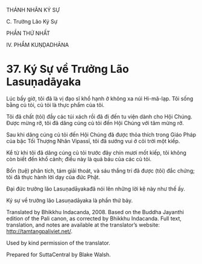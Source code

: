 THÁNH NHÂN KÝ SỰ

C. Trưởng Lão Ký Sự

PHẦN THỨ NHẤT

IV. PHẨM KUṆḌADHĀNA

# 37\. Ký Sự về Trưởng Lão Lasuṇadāyaka

Lúc bấy giờ, tôi đã là vị đạo sĩ khổ hạnh ở không xa núi Hi-mã-lạp. Tôi sống bằng củ tỏi, củ tỏi là thực phẩm của tôi.

Tôi đã chất (tỏi) đầy các túi xách rồi đã đi đến tu viện dành cho Hội Chúng. Được mừng rỡ, tôi đã dâng cúng củ tỏi đến Hội Chúng với tâm mừng rỡ.

Sau khi dâng cúng củ tỏi đến Hội Chúng đã được thỏa thích trong Giáo Pháp của bậc Tối Thượng Nhân Vipassī, tôi đã sướng vui ở cõi trời một kiếp.

Kể từ khi tôi đã dâng cúng củ tỏi trước đây chín mươi mốt kiếp, tôi không còn biết đến khổ cảnh; điều này là quả báu của các củ tỏi.

Bốn (tuệ) phân tích, tám giải thoát, và sáu thắng trí đã được (tôi) đắc chứng; tôi đã thực hành lời dạy của đức Phật.

Đại đức trưởng lão Lasuṇadāyakađã nói lên những lời kệ này như thế ấy.

Ký sự về trưởng lão Lasuṇadāyaka là phần thứ bảy.

Translated by Bhikkhu Indacanda, 2008. Based on the Buddha Jayanthi edition of the Pali canon, as corrected by Bhikkhu Indacanda. Full text, translation, and notes are available at the translator’s website: http://tamtangpaliviet.net/.

Used by kind permission of the translator.

Prepared for SuttaCentral by Blake Walsh.